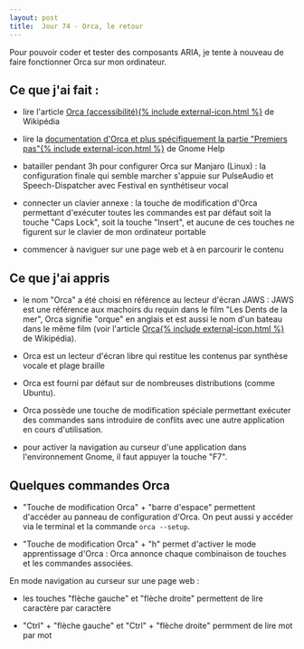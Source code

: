```yaml
---
layout: post
title:  Jour 74 - Orca, le retour
---
```


Pour pouvoir coder et tester des composants ARIA, je tente à nouveau de faire fonctionner Orca sur mon ordinateur.

## Ce que j'ai fait :
- lire l'article <a href="https://fr.wikipedia.org/wiki/Orca_(accessibilit%C3%A9)">Orca (accessibilité){% include external-icon.html %}</a> de Wikipédia

- lire la <a href="https://help.gnome.org/users/orca/stable/index.html.fr">documentation d'Orca et plus spécifiquement la partie "Premiers pas"{% include external-icon.html %}</a> de Gnome Help

- batailler pendant 3h pour configurer Orca sur Manjaro (Linux) : la configuration finale qui semble marcher s'appuie sur PulseAudio et Speech-Dispatcher avec Festival en synthétiseur vocal

- connecter un clavier annexe : la touche de modification d'Orca permettant d'exécuter toutes les commandes est par défaut soit la touche "Caps Lock", soit la touche "Insert", et aucune de ces touches ne figurent sur le clavier de mon ordinateur portable

- commencer à naviguer sur une page web et à en parcourir le contenu

## Ce que j'ai appris
- le nom "Orca" a été choisi en référence au lecteur d'écran JAWS : JAWS est une référence aux machoirs du requin dans le film "Les Dents de la mer", Orca signifie "orque" en anglais et est aussi le nom d'un bateau dans le même film (voir l'article <a href="https://fr.wikipedia.org/wiki/Orca_(accessibilit%C3%A9)">Orca{% include external-icon.html %}</a> de Wikipédia).

- Orca est un lecteur d'écran libre qui restitue les contenus par synthèse vocale et plage braille

- Orca est fourni par défaut sur de nombreuses distributions (comme Ubuntu).

- Orca possède une touche de modification spéciale permettant exécuter des commandes sans introduire de conflits avec une autre application en cours d'utilisation.

- pour activer la navigation au curseur d'une application dans l'environnement Gnome, il faut appuyer la touche "F7".

## Quelques commandes Orca
- "Touche de modification Orca" + "barre d'espace" permettent d'accéder au panneau de configuration d'Orca. On peut aussi y accéder via le terminal et la commande `orca --setup`.

- "Touche de modification Orca" + "h" permet d'activer le mode apprentissage d'Orca : Orca annonce chaque combinaison de touches et les commandes associées.

En mode navigation au curseur sur une page web :
- les touches "flèche gauche" et "flèche droite" permettent de lire caractère par caractère

- "Ctrl" + "flèche gauche" et "Ctrl" + "flèche droite" permment de lire mot par mot